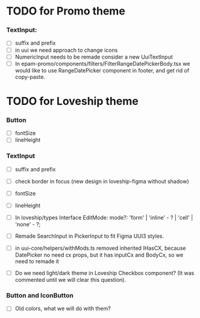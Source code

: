 # TODO for Promo theme
### TextInput: 
- [ ] suffix and prefix
- [ ] in uui we need approach to change icons
- [ ] NumericInput needs to be remade consider a new UuiTextInput
- [ ] In epam-promo/components/filters/FilterRangeDatePickerBody.tsx we would like to use RangeDatePicker component in footer, and get rid of copy-paste.

# TODO for Loveship theme
### Button
- [ ] fontSize
- [ ] lineHeight
### TextInput
- [ ] suffix and prefix
- [ ] check border in focus (new design in loveship-figma without shadow)
- [ ] fontSize
- [ ] lineHeight
- [ ] In loveship/types Interface EditMode: mode?: 'form' | 'inline' - ? | 'cell' | 'none' - ?;
- [ ] Remade SearchInput in PickerInput to fit Figma UUI3 styles.
- [ ] in uui-core/helpers/withMods.ts removed inherited IHasCX, because DatePicker no need cx props, but it has inputCx and BodyCx, so we need to remade it
- [ ] Do we need light/dark theme in Loveship Checkbox component? (It was commented until we will clear this question).


### Button and IconButton
- [ ] Old colors, what we will do with them?